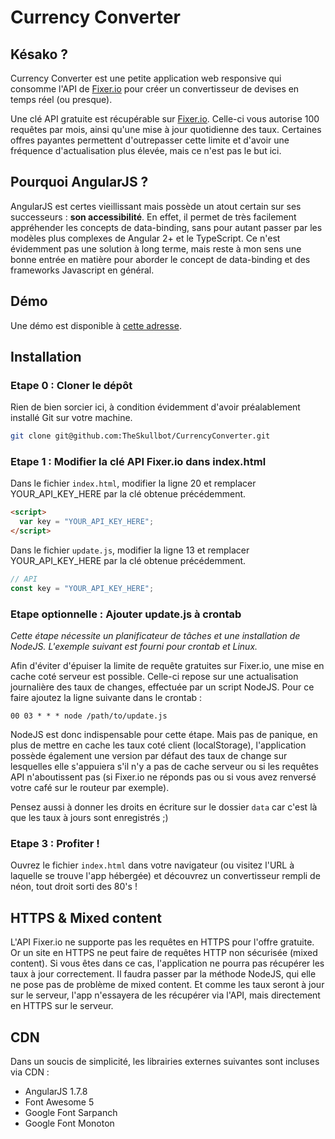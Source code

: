 # Currency Converter

## Késako ?

Currency Converter est une petite application web responsive qui consomme l'API de [Fixer.io](https://fixer.io/) pour 
créer un convertisseur de devises en temps réel (ou presque).

Une clé API gratuite est récupérable sur [Fixer.io](https://fixer.io/signup/free). Celle-ci vous autorise 100 requêtes 
par mois, ainsi qu'une mise à jour quotidienne des taux. Certaines offres payantes permettent d'outrepasser cette limite
et d'avoir une fréquence d'actualisation plus élevée, mais ce n'est pas le but ici.

## Pourquoi AngularJS ?

AngularJS est certes vieillissant mais possède un atout certain sur ses successeurs : **son accessibilité**.
En effet, il permet de très facilement appréhender les concepts de data-binding,
sans pour autant passer par les modèles plus complexes de Angular 2+ et le TypeScript.
Ce n'est évidemment pas une solution à long terme, mais reste à mon sens une bonne entrée en matière
pour aborder le concept de data-binding et des frameworks Javascript en général.

## Démo

Une démo est disponible à [cette adresse](https://www.skullbot.fr/oclock/).

## Installation

### Etape 0 : Cloner le dépôt

Rien de bien sorcier ici, à condition évidemment d'avoir préalablement installé Git sur votre machine.

```bash
git clone git@github.com:TheSkullbot/CurrencyConverter.git
```

### Etape 1 : Modifier la clé API Fixer.io dans index.html

Dans le fichier ``index.html``, modifier la ligne 20 et remplacer YOUR_API_KEY_HERE par la clé obtenue précédemment.
```html
<script>
  var key = "YOUR_API_KEY_HERE";
</script>
```

Dans le fichier ``update.js``, modifier la ligne 13 et remplacer YOUR_API_KEY_HERE par la clé obtenue précédemment.
```js
// API
const key = "YOUR_API_KEY_HERE";
```

### Etape optionnelle : Ajouter update.js à crontab
*Cette étape nécessite un planificateur de tâches et une installation de NodeJS.
L'exemple suivant est fourni pour crontab et Linux.*


Afin d'éviter d'épuiser la limite de requête gratuites sur Fixer.io, une mise en cache coté serveur est possible.
Celle-ci repose sur une actualisation journalière des taux de changes, effectuée par un script NodeJS.
Pour ce faire ajoutez la ligne suivante dans le crontab :

```batch
00 03 * * * node /path/to/update.js
```

NodeJS est donc indispensable pour cette étape. Mais pas de panique, en plus de mettre en cache les taux coté
client (localStorage), l'application possède également une version par défaut des taux de change sur lesquelles
elle s'appuiera s'il n'y a pas de cache serveur ou si les requêtes API n'aboutissent pas
(si Fixer.io ne réponds pas ou si vous avez renversé votre café sur le routeur par exemple).

Pensez aussi à donner les droits en écriture sur le dossier ``data`` car c'est là que les taux à jours sont enregistrés ;)

### Etape 3 : Profiter !

Ouvrez le fichier ``index.html`` dans votre navigateur (ou visitez l'URL à laquelle se trouve l'app hébergée) et 
découvrez un convertisseur rempli de néon, tout droit sorti des 80's !

## HTTPS & Mixed content

L'API Fixer.io ne supporte pas les requêtes en HTTPS pour l'offre gratuite. Or un site en HTTPS ne peut faire de requêtes
HTTP non sécurisée (mixed content). Si vous êtes dans ce cas, l'application ne pourra pas récupérer les taux à jour 
correctement. Il faudra passer par la méthode NodeJS, qui elle ne pose pas de problème de mixed content.
Et comme les taux seront à jour sur le serveur, l'app n'essayera de les récupérer via l'API, mais directement en HTTPS
sur le serveur.

## CDN

Dans un soucis de simplicité, les librairies externes suivantes sont incluses via CDN :

 - AngularJS 1.7.8
 - Font Awesome 5
 - Google Font Sarpanch
 - Google Font Monoton

